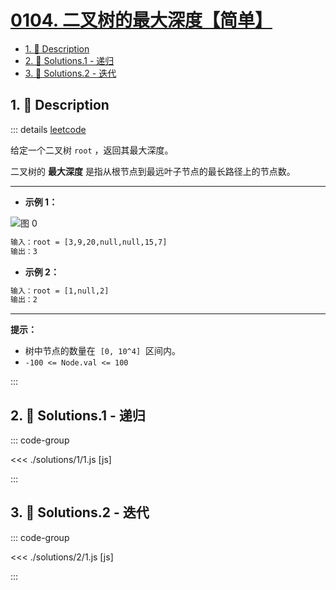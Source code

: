 # [0104. 二叉树的最大深度【简单】](https://github.com/Tdahuyou/TNotes.leetcode/tree/main/notes/0104.%20%E4%BA%8C%E5%8F%89%E6%A0%91%E7%9A%84%E6%9C%80%E5%A4%A7%E6%B7%B1%E5%BA%A6%E3%80%90%E7%AE%80%E5%8D%95%E3%80%91)

<!-- region:toc -->

- [1. 📝 Description](#1--description)
- [2. 🎯 Solutions.1 - 递归](#2--solutions1---递归)
- [3. 🎯 Solutions.2 - 迭代](#3--solutions2---迭代)

<!-- endregion:toc -->

## 1. 📝 Description

::: details [leetcode](https://leetcode.cn/problems/maximum-depth-of-binary-tree)

给定一个二叉树 `root` ，返回其最大深度。

二叉树的 **最大深度** 是指从根节点到最远叶子节点的最长路径上的节点数。

---

- **示例 1：**

![图 0](https://cdn.jsdelivr.net/gh/tnotesjs/imgs@main/2025-08-21-12-26-04.png)

```txt
输入：root = [3,9,20,null,null,15,7]
输出：3
```

- **示例 2：**

```txt
输入：root = [1,null,2]
输出：2
```

---

**提示：**

- 树中节点的数量在  `[0, 10^4]`  区间内。
- `-100 <= Node.val <= 100`

:::

## 2. 🎯 Solutions.1 - 递归

::: code-group

<<< ./solutions/1/1.js [js]

:::

## 3. 🎯 Solutions.2 - 迭代

::: code-group

<<< ./solutions/2/1.js [js]

:::
